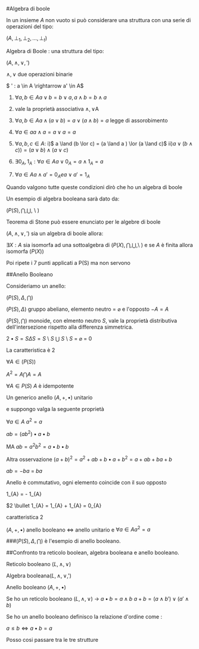 
#Algebra di boole

In un insieme $A$ non vuoto si può considerare una struttura con una serie di operazioni del tipo:

($A,\perp_{1},\perp_{2},...,\perp_{t}$)

Algebra di Boole : una struttura del tipo:

($A , \land, \lor, '$)

$\land , \lor$ due operazioni binarie

$ ' : a \in A \rightarrow a' \in A$

1) $\forall a,b \in A a \lor b = b \lor a, a \land b = b \land a$
2) vale la proprietà associativa $\land,\lor$A
3) $\forall a,b \in A a \land (a \lor b)= a \lor (a \land b)=a$ legge di assorobimento
4) $\forall a \in a a \land a = a \lor a = a$
5) $\forall a,b,c \in A :$
i)$ a \land (b \lor c) = (a \land a ) \lor (a \land c)$
ii)$a \lor (b \land c)) = (a \lor b) \land (a \lor c)$

6) $\exists 0_{A}, 1_{A} : \forall a \in A a\lor 0_{A} = a \land 1_{A} = a$
7) $\forall a \in A a \land a' = 0_{A} e a \lor a' = 1_{A}$

Quando valgono tutte queste condizioni dirò che ho un algebra di boole

Un esempio di algebra booleana sarà dato da:

($P(S), \bigcap, \bigcup,$ \ )

Teorema di Stone può essere enunciato per le algebre di boole


($A , \land, \lor, '$) sia un algebra di boole allora:

$\exists  X : A$ sia isomorfa ad una sottoalgebra di ($P(X), \bigcap,\bigcup$,\ ) e se $A$ è finita allora isomorfa ($P(X)$)

Poi ripete i 7 punti applicati a P(S) ma non servono

##Anello Booleano 

Consideriamo un anello:

($P(S), \Delta, \bigcap$)

($P(S), \Delta$) gruppo abeliano, elemento neutro = $\varnothing$ e l'opposto $-A=A$

($P(S), \bigcap$) monoide, con elmento neutro $S$, vale la proprietà distributiva dell'intersezione rispetto alla differenza simmetrica.

$2 \bullet S = S \Delta S = S$ \ $S$ $\bigcup$ $S$ \ $S$ = $\varnothing$ = 0

La caratteristica è 2

$\forall A \in (P(S))$

$A^{2} = A \bigcap A = A$

$\forall A \in P(S)$ $A$ è idempotente

Un generico anello ($A,+,\bullet$) unitario

e suppongo valga la seguente proprietà

$\forall a \in A$  $a^{2}=a$

$ab = (ab^{2}) \bullet a \bullet b$

MA $ab = a^{2}b^{2}= a \bullet b \bullet b$

Altra osservazione $(a+b)^{2} = a^{2} + ab +b \bullet a + b^{2} = a + ab + ba +b$

$ab=-ba$ = $ba$

Anello è commutativo, ogni elemento coincide con il suo opposto

1_{A} = - 1_{A}

$2 \bullet 1_{A} = 1_{A} + 1_{A} = 0_{A}

caratteristica 2

($A,+,\bullet$) anello booleano $\iff$ anello unitario e $\forall a \in A a^{2} = a$

###($P(S), \Delta, \bigcap$) è l'esempio di anello booleano.

##Confronto tra reticolo boolean, algebra booleana e anello booleano.


Reticolo booleano ($L,\land,\lor$) 

Algebra booleana($L,\land,\lor$,')

Anello booleano ($A,+,\bullet$)

Se ho un reticolo booleano ($L,\land,\lor$) $\rightarrow$ $a \bullet b= a \land b$
$a+b= (a \land b') \lor (a' \land b)$

Se ho un anello booleano definisco la relazione d'ordine come :

$a \le b \iff a \bullet b = a$

Posso cosi passare tra le tre strutture